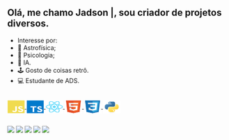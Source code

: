 ## Olá, me chamo Jadson |, sou criador de projetos diversos. 


- Interesse por:
- 🌌 Astrofísica;
- 🧠 Psicologia;
- 🤖 IA.
- 🕹️ Gosto de coisas retrô. 
- 💻 Estudante de ADS.

<div>
<a href="https://github.com/won3er">
  

  

<div style="display: inline_block"><br>
  <img align="center" alt="won3er-01" height="30" width="40" src="https://raw.githubusercontent.com/devicons/devicon/master/icons/javascript/javascript-plain.svg">
  <img align="center" alt="won3er-02" height="30" width="40" src="https://raw.githubusercontent.com/devicons/devicon/master/icons/typescript/typescript-plain.svg">
  <img align="center" alt="won3er-03" height="30" width="40" src="https://raw.githubusercontent.com/devicons/devicon/master/icons/react/react-original.svg">
  <img align="center" alt="won3er-HTML" height="30" width="40" src="https://raw.githubusercontent.com/devicons/devicon/master/icons/html5/html5-original.svg">
  <img align="center" alt="won3er-CSS" height="30" width="40" src="https://raw.githubusercontent.com/devicons/devicon/master/icons/css3/css3-original.svg">
  <img align="center" alt="won3er-Python" height="30" width="40" src="https://raw.githubusercontent.com/devicons/devicon/master/icons/python/python-original.svg">

##

<div> 
    <a href="https://www.linkedin.com/in/ojadsonpaiva/" target="_blank"><img src="https://img.shields.io/badge/-LinkedIn-%230077B5?style=for-the-badge&logo=linkedin&logoColor=white" target="_blank"></a> 
    <a href="https://img.shields.io/badge/Twitter-1DA1F2?style=for-the-badge&logo=twitter&logoColor=white" target="_blank"><img src="https://img.shields.io/badge/-Twitter-%230077B5?style=for-the-badge&logo=twitter&logoColor=white" target="_blank"></a> 
   <a href="https://behance.com/jadsonpaiva" target="_blank"><img src="https://img.shields.io/badge/-Behance-blue?style=for-the-badge&logo=behance&logoColor=white" target="_blank"></a>
  <a href="https://www.instagram.com/ojadsonpaiva/" target="_blank"><img src="https://img.shields.io/badge/-Instagram-%23E4405F?style=for-the-badge&logo=instagram&logoColor=white" target="_blank"></a>
  <a href = "mailto:ojadsonpaiva@gmail.com"><img src="https://img.shields.io/badge/-Gmail-%23333?style=for-the-badge&logo=gmail&logoColor=white" target="_blank"></a>
</div>
  
